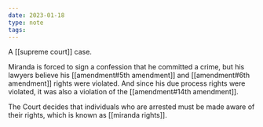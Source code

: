 ```yaml
---
date: 2023-01-18
type: note
tags:
---
```


A [[supreme court]] case.

Miranda is forced to sign a confession that he committed a crime, but his lawyers believe his [[amendment#5th amendment]] and [[amendment#6th amendment]] rights were violated. And since his due process rights were violated, it was also a violation of the [[amendment#14th amendment]].

The Court decides that individuals who are arrested must be made aware of their rights, which is known as [[miranda rights]].

